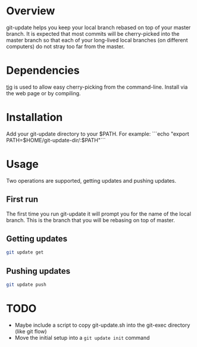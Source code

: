 # Overview

git-update helps you keep your local branch rebased on top of your master branch. It is expected that most commits will be cherry-picked
into the master branch so that each of your long-lived local branches (on different computers) do not stray too far from the master.

# Dependencies
[tig](http://jonas.nitro.dk/tig/) is used to allow easy cherry-picking from the command-line. Install via the web page or by compiling.

# Installation
Add your git-update directory to your $PATH. For example: ```echo "export PATH=$HOME/git-update-dir/:$PATH"```

# Usage

Two operations are supported, getting updates and pushing updates.

## First run

The first time you run git-update it will prompt you for the name of the local branch. This is the branch that you will be rebasing on top
of master.

## Getting updates

```sh
git update get
```

## Pushing updates
```sh
git update push
```

TODO
====
* Maybe include a script to copy git-update.sh into the git-exec directory (like git flow)
* Move the initial setup into a ```git update init``` command
